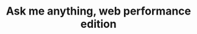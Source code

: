 ---
title: Ask me anything, web performance edition
description: Ask these web performance experts your questions on optimizing your web experiences.
hosts:
  - anniesullie
  - tunetheweb
  - yoavweiss
  - rviscomi
  - jlwagner
  - patmeenan
  - philipwalton
primary_host:
  - philipwalton
event_date: 2022-08-18
audio: tbd
tags: twitter-space
permalink: false
---